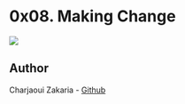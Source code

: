 # 0x08. Making Change

<img src="https://media.geeksforgeeks.org/wp-content/uploads/20230809132524/Coin-Change-With-Recursion.png">

## Author

Charjaoui Zakaria - [Github](https://github.com/Zakry27)
